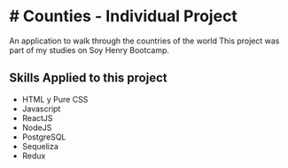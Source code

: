 # # Counties - Individual Project
An application to walk through the countries of the world
This project was part of my studies on Soy Henry Bootcamp. 
## Skills Applied to this project
- HTML y Pure CSS
- Javascript
- ReactJS
- NodeJS
- PostgreSQL
- Sequeliza
- Redux
